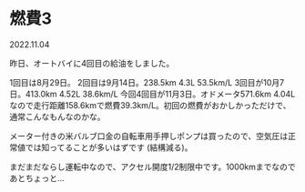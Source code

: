 # 燃費3

2022.11.04<br />

昨日、オートバイに4回目の給油をしました。

1回目は8月29日。
2回目は9月14日。238.5km 4.3L 53.5km/L
3回目が10月7日。413.0km 4.52L 38.6km/L
今回4回目が11月3日。オドメータ571.6km 4.04Lなので走行距離158.6kmで燃費39.3km/L。初回の燃費がおかしかっただけで、通常こんなもんなのかな。

メーター付きの米バルブ口金の自転車用手押しポンプは買ったので、空気圧は正常値では知ってることが多いはずです (結構減る)。

まだまだならし運転中なので、アクセル開度1/2制限中です。1000kmまでなのであとちょっと...